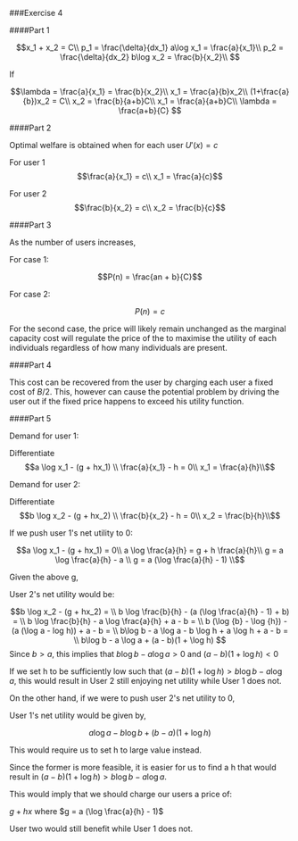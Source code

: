 ###Exercise 4

####Part 1

$$x_1 + x_2 = C\\
p_1 = \frac{\delta}{dx_1} a\log x_1 = \frac{a}{x_1}\\
p_2 = \frac{\delta}{dx_2} b\log x_2 = \frac{b}{x_2}\\
$$

If

$$\lambda = \frac{a}{x_1} = \frac{b}{x_2}\\
x_1 = \frac{a}{b}x_2\\
(1+\frac{a}{b})x_2 = C\\
x_2 = \frac{b}{a+b}C\\
x_1 = \frac{a}{a+b}C\\
\lambda = \frac{a+b}{C} $$

####Part 2

Optimal welfare is obtained when for each user $U'(x) = c$

For user 1
$$\frac{a}{x_1} = c\\
x_1  = \frac{a}{c}$$



For user 2
$$\frac{b}{x_2} = c\\
x_2  = \frac{b}{c}$$



####Part 3

As the number of users increases, 

For case 1:

$$P(n) = \frac{an + b}{C}$$

For case 2:

$$P(n) = c$$

For the second case, the price will likely remain unchanged as the marginal capacity cost will regulate the price of the to maximise the utility of each individuals regardless of how many individuals are present.

####Part 4

This cost can be recovered from the user by charging each user a fixed cost of $B/2$. This, however can cause the potential problem by driving the user out if the fixed price happens to exceed his utility function.

####Part 5

Demand for user 1:

Differentiate
$$a \log x_1 - (g + hx_1) \\
\frac{a}{x_1} - h = 0\\
x_1 = \frac{a}{h}\\$$

Demand for user 2:

Differentiate
$$b \log x_2 - (g + hx_2) \\
\frac{b}{x_2} - h = 0\\
x_2 = \frac{b}{h}\\$$

If we push user 1's net utility to 0:

$$a \log x_1 - (g + hx_1) = 0\\
a \log \frac{a}{h} = g + h \frac{a}{h}\\
g = a \log \frac{a}{h} - a \\
g = a (\log \frac{a}{h} - 1) \\$$

Given the above g,

User 2's net utility would be:

$$b \log x_2 - (g + hx_2) = \\
b \log \frac{b}{h} - (a (\log \frac{a}{h} - 1) + b) = \\
b \log \frac{b}{h} - a \log \frac{a}{h} + a - b = \\
b (\log {b} - \log {h}) - (a (\log a - log h)) + a - b = \\
b\log b - a \log a - b \log h + a \log h + a - b = \\
b\log b - a \log a + (a - b)(1 + \log h)
$$
Since $b > a$, this implies that $b\log b - a \log a > 0$ and $(a - b)(1 + \log h) < 0$

If we set h to be sufficiently low such that $(a - b)(1 + \log h) > b\log b - a \log a$,
this would result in User 2 still enjoying net utility while User 1 does not.

On the other hand, if we were to push user 2's net utility to 0,

User 1's net utility would be given by,

$$a \log a - b \log b + (b - a)(1 + \log h)$$

This would require us to set h to large value instead.

Since the former is more feasible, it is easier for us to find a h that would result in
$(a - b)(1 + \log h) > b\log b - a \log a$.

This would imply that we should charge our users a price of:

$g + hx$ where $g = a (\log \frac{a}{h} - 1)$

User two would still benefit while User 1 does not.
